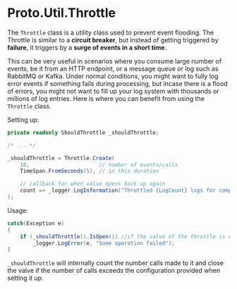 # Proto.Util.Throttle

The `Throttle` class is a utility class used to prevent event flooding.
The Throttle is similar to a **circuit breaker**, but instead of getting triggered by **failure**, it triggers by a **surge of events in a short time**.

This can be very useful in scenarios where you consume large number of events, be it from an HTTP endpoint, or a message queue or log such as RabbitMQ or Kafka.
Under normal conditions, you might want to fully log error events if something fails during processing, but incase there is a flood of errors, you might not want to fill up your log system with thousands or millions of log entries.
Here is where you can benefit from using the `Throttle` class.


Setting up:

```csharp
private readonly ShouldThrottle _shouldThrottle;

/* ... */

_shouldThrottle = Throttle.Create( 
    10,                      // number of events/calls
    TimeSpan.FromSeconds(5), // in this duration

    // callback for when valve opens back up again
    count => _logger.LogInformation("Throttled {LogCount} logs for component xyz", count)
);
```

Usage:

```csharp
catch(Exception e)
{
    if (_shouldThrottle().IsOpen()) //if the valve of the throttle is open, log the event
        _logger.LogError(e, "Some operation failed");
}
```

`_shouldThrottle` will internally count the number calls made to it and close the valve if the number of calls exceeds the configuration provided when setting it up.
